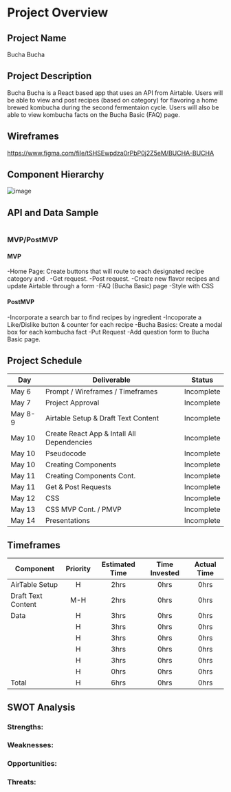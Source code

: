 # Project Overview

## Project Name

Bucha Bucha

## Project Description

Bucha Bucha is a React based app that uses an API from Airtable. Users will be able to view and post recipes (based on category) for flavoring a home brewed kombucha during the second fermentaion cycle. Users will also be able to view kombucha facts on the Bucha Basic (FAQ) page.

## Wireframes

https://www.figma.com/file/tSHSEwpdza0rPbP0j2Z5eM/BUCHA-BUCHA

## Component Hierarchy

![image](https://user-images.githubusercontent.com/59977555/117398544-90c01180-aecc-11eb-9479-df4b957d9485.png)


## API and Data Sample

```json


```

### MVP/PostMVP

#### MVP 

-Home Page: Create buttons that will route to each designated recipe category and .
-Get request.
-Post request.
-Create new flavor recipes and update Airtable through a form
-FAQ (Bucha Basic) page
-Style with CSS


#### PostMVP  

-Incorporate a search bar to find recipes by ingredient
-Incoporate a Like/Dislike button & counter for each recipe
-Bucha Basics: Create a modal box for each kombucha fact
-Put Request
-Add question form to Bucha Basic page.


## Project Schedule

|  Day | Deliverable | Status
|---|---| ---|
|May 6| Prompt / Wireframes / Timeframes | Incomplete
|May 7| Project Approval | Incomplete
|May 8-9 | Airtable Setup & Draft Text Content | Incomplete
|May 10| Create React App & Intall All Dependencies| Incomplete
|May 10 | Pseudocode | Incomplete
|May 10  | Creating Components | Incomplete
|May 11 | Creating Components Cont. | Incomplete
|May 11 | Get & Post Requests | Incomplete
|May 12|  CSS  | Incomplete
|May 13| CSS MVP Cont. / PMVP | Incomplete
|May 14| Presentations | Incomplete

## Timeframes

| Component | Priority | Estimated Time | Time Invested | Actual Time |
| --- | :---: |  :---: | :---: | :---: |
| AirTable Setup | H | 2hrs| 0hrs | 0hrs |
| Draft Text Content | M-H  | 2hrs| 0hrs | 0hrs |
| Data | H | 3hrs| 0hrs | 0hrs |
|  | H | 3hrs| 0hrs | 0hrs |
|  | H | 3hrs| 0hrs | 0hrs |
|  | H | 3hrs| 0hrs | 0hrs |
|  | H | 3hrs| 0hrs | 0hrs |
|  | H | 0hrs| 0hrs | 0hrs |
| Total | H | 6hrs| 0hrs | 0hrs |

## SWOT Analysis

### Strengths:

### Weaknesses:

### Opportunities:

### Threats:
